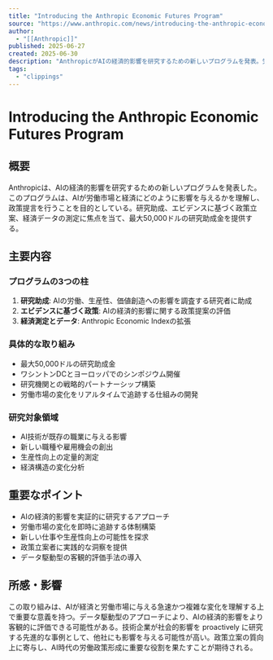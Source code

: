 ```yaml
---
title: "Introducing the Anthropic Economic Futures Program"
source: "https://www.anthropic.com/news/introducing-the-anthropic-economic-futures-program"
author:
  - "[[Anthropic]]"
published: 2025-06-27
created: 2025-06-30
description: "AnthropicがAIの経済的影響を研究するための新しいプログラムを発表。労働市場と経済への影響を理解し、エビデンスに基づく政策提言を目的としている。"
tags:
  - "clippings"
---
```


# Introducing the Anthropic Economic Futures Program

## 概要
Anthropicは、AIの経済的影響を研究するための新しいプログラムを発表した。このプログラムは、AIが労働市場と経済にどのように影響を与えるかを理解し、政策提言を行うことを目的としている。研究助成、エビデンスに基づく政策立案、経済データの測定に焦点を当て、最大50,000ドルの研究助成金を提供する。

## 主要内容

### プログラムの3つの柱
1. **研究助成**: AIの労働、生産性、価値創造への影響を調査する研究者に助成
2. **エビデンスに基づく政策**: AIの経済的影響に関する政策提案の評価
3. **経済測定とデータ**: Anthropic Economic Indexの拡張

### 具体的な取り組み
- 最大50,000ドルの研究助成金
- ワシントンDCとヨーロッパでのシンポジウム開催
- 研究機関との戦略的パートナーシップ構築
- 労働市場の変化をリアルタイムで追跡する仕組みの開発

### 研究対象領域
- AI技術が既存の職業に与える影響
- 新しい職種や雇用機会の創出
- 生産性向上の定量的測定
- 経済構造の変化分析

## 重要なポイント
- AIの経済的影響を実証的に研究するアプローチ
- 労働市場の変化を即時に追跡する体制構築
- 新しい仕事や生産性向上の可能性を探求
- 政策立案者に実践的な洞察を提供
- データ駆動型の客観的評価手法の導入

## 所感・影響
この取り組みは、AIが経済と労働市場に与える急速かつ複雑な変化を理解する上で重要な意義を持つ。データ駆動型のアプローチにより、AIの経済的影響をより客観的に評価できる可能性がある。技術企業が社会的影響を proactively に研究する先進的な事例として、他社にも影響を与える可能性が高い。政策立案の質向上に寄与し、AI時代の労働政策形成に重要な役割を果たすことが期待される。